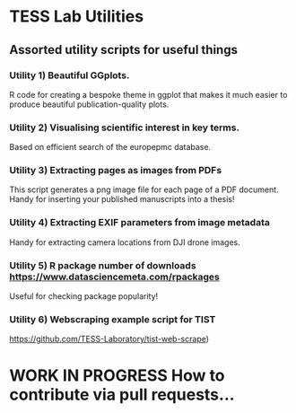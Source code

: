 # TESS Lab Utilities
## Assorted utility scripts for useful things

### Utility 1) Beautiful GGplots.
R code for creating a bespoke theme in ggplot that makes it much easier to produce beautiful publication-quality plots.

### Utility 2) Visualising scientific interest in key terms.
Based on efficient search of the europepmc database.

### Utility 3) Extracting pages as images from PDFs 
This script generates a png image file for each page of a PDF document. Handy for inserting your published manuscripts into a thesis!

### Utility 4) Extracting EXIF parameters from image metadata 
Handy for extracting camera locations from DJI drone images.

### Utility 5) R package number of downloads https://www.datasciencemeta.com/rpackages
Useful for checking package popularity!

### Utility 6) Webscraping example script for TIST
https://github.com/TESS-Laboratory/tist-web-scrape) 


# WORK IN PROGRESS How to contribute via pull requests...
